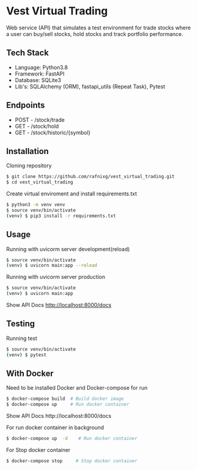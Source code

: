 # Vest Virtual Trading

Web service (API) that simulates a test environment for trade stocks where a user can buy/sell stocks, hold stocks and track portfolio performance.

## Tech Stack

- Language: Python3.8
- Framework: FastAPI
- Database: SQLite3
- Lib's: SQLAlchemy (ORM), fastapi_utils (Repeat Task), Pytest

## Endpoints
- POST - /stock/trade
- GET - /stock/hold
- GET - /stock/historic/{symbol}

## Installation

Cloning repository
```bash
$ git clone https://github.com/rafnixg/vest_virtual_trading.git
$ cd vest_virtual_trading
```

Create virtual enviroment and install requirements.txt
```bash
$ python3 -m venv venv
$ source venv/bin/activate
(venv) $ pip3 install -r requirements.txt

```

## Usage
Running with uvicorm server development(reload)
```bash
$ source venv/bin/activate
(venv) $ uvicorn main:app --reload
```
Running with uvicorm server production
```bash
$ source venv/bin/activate
(venv) $ uvicorn main:app
```
Show API Docs
[http://localhost:8000/docs](http://localhost:8000/docs)

## Testing
Running test
```bash
$ source venv/bin/activate
(venv) $ pytest
```

## With Docker
Need to be installed Docker and Docker-compose for run
```bash
$ docker-compose build  # Build docker image
$ docker-compose up     # Run docker container
```
Show API Docs http://localhost:8000/docs

For run docker container in background
```bash
$ docker-compose up  -d    # Run docker container
```

For Stop docker container
```bash
$ docker-compose stop     # Stop docker container
```
